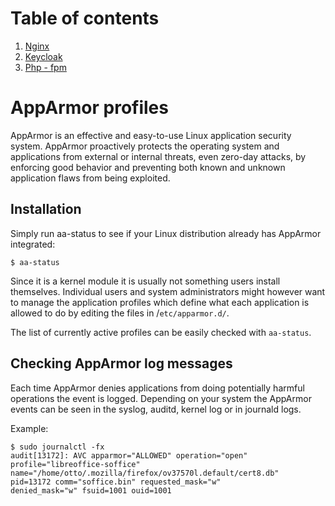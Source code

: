 # Table of contents

1. [Nginx](https://github.com/NikitaPrimakov/AppArmor/tree/main/nginx)
2. [Keycloak](https://github.com/NikitaPrimakov/AppArmor/tree/main/keycloak)
3. [Php - fpm](https://github.com/NikitaPrimakov/AppArmor/tree/main/php)

# AppArmor profiles

AppArmor is an effective and easy-to-use Linux application security system. AppArmor proactively protects the operating system and applications from external or internal threats, even zero-day attacks, by enforcing good behavior and preventing both known and unknown application flaws from being exploited.

## Installation

Simply run aa-status to see if your Linux distribution already has AppArmor integrated:

```
$ aa-status
```

Since it is a kernel module it is usually not something users install themselves. Individual users and system administrators might however want to manage the application profiles which define what each application is allowed to do by editing the files in /`etc/apparmor.d/`.

The list of currently active profiles can be easily checked with `aa-status`.

## Checking AppArmor log messages

Each time AppArmor denies applications from doing potentially harmful operations the event is logged. Depending on your system the AppArmor events can be seen in the syslog, auditd, kernel log or in journald logs.

Example:

```
$ sudo journalctl -fx
audit[13172]: AVC apparmor="ALLOWED" operation="open"
profile="libreoffice-soffice"
name="/home/otto/.mozilla/firefox/ov37570l.default/cert8.db"
pid=13172 comm="soffice.bin" requested_mask="w"
denied_mask="w" fsuid=1001 ouid=1001
```